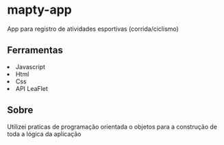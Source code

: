# mapty-app
App para registro de atividades esportivas (corrida/ciclismo) 

<h2>Ferramentas</h2>
<li>Javascript</li>
<li>Html</li>
<li>Css</li>
<li>API LeaFlet</li>

<h2>Sobre </h2>
<p>Utilizei praticas de programação orientada o objetos para a construção de toda a lógica da aplicação </p>


